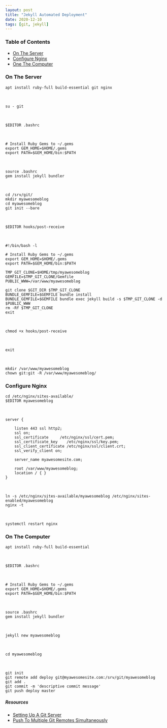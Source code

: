 ```yaml
---
layout: post
title: "Jekyll Automated Deployment"
date: 2020-12-10
tags: [git, jekyll]
---
```


### Table of Contents
* [On The Server](#on-the-server)
* [Configure Nginx](#configure-nginx)
* [One The Computer](#on-the-computer)

### On The Server

```
apt install ruby-full build-essential git nginx
```

<br />

```
su - git
```

<br />

```
$EDITOR .bashrc
```

<br />

```
# Install Ruby Gems to ~/.gems
export GEM_HOME=$HOME/.gems
export PATH=$GEM_HOME/bin:$PATH
```

<br />

```
source .bashrc
gem install jekyll bundler
```

<br />

```
cd /srv/git/
mkdir myawesomeblog
cd myawesomeblog
git init --bare
```

<br />

```
$EDITOR hooks/post-receive
```

<br />

```
#!/bin/bash -l

# Install Ruby Gems to ~/.gems
export GEM_HOME=$HOME/.gems
export PATH=$GEM_HOME/bin:$PATH

TMP_GIT_CLONE=$HOME/tmp/myawesomeblog
GEMFILE=$TMP_GIT_CLONE/Gemfile
PUBLIC_WWW=/var/www/myawesomeblog

git clone $GIT_DIR $TMP_GIT_CLONE
BUNDLE_GEMFILE=$GEMFILE bundle install
BUNDLE_GEMFILE=$GEMFILE bundle exec jekyll build -s $TMP_GIT_CLONE -d $PUBLIC_WWW
rm -Rf $TMP_GIT_CLONE
exit
```

<br />

```
chmod +x hooks/post-receive
```

<br />

```
exit
```

<br />

```
mkdir /var/www/myawesomeblog
chown git:git -R /var/www/myawesomeblog/
```

### Configure Nginx

```
cd /etc/nginx/sites-available/
$EDITOR myawesomeblog
```

<br />

```
server {

    listen 443 ssl http2;
    ssl on;
    ssl_certificate     /etc/nginx/ssl/cert.pem;
    ssl_certificate_key    /etc/nginx/ssl/key.pem;
    ssl_client_certificate /etc/nginx/ssl/client.crt;
    ssl_verify_client on;

    server_name myawesomesite.com;

    root /var/www/myawesomeblog;
    location / { }
}
```

<br />

```
ln -s /etc/nginx/sites-available/myawesomeblog /etc/nginx/sites-enabled/myawesomeblog
nginx -t
```

<br />

```
systemctl restart nginx
```

### On The Computer

```
apt install ruby-full build-essential
```

<br />

```
$EDITOR .bashrc
```

<br />

```
# Install Ruby Gems to ~/.gems
export GEM_HOME=$HOME/.gems
export PATH=$GEM_HOME/bin:$PATH
```

<br />

```
source .bashrc
gem install jekyll bundler
```

<br />

```
jekyll new myawesomeblog
```

<br />

```
cd myawesomeblog
```

<br />

```
git init
git remote add deploy git@myawesomesite.com:/srv/git/myawesomeblog
git add .
git commit -m 'descriptive commit message'
git push deploy master
```

##### Resources
- [Setting Up A Git Server](https://robertmarshall.xyz/setting-up-a-git-server/)
- [Push To Multiple Git Remotes Simultaneously](https://robertmarshall.xyz/push-to-multiple-git-remotes-simultaneously/)
